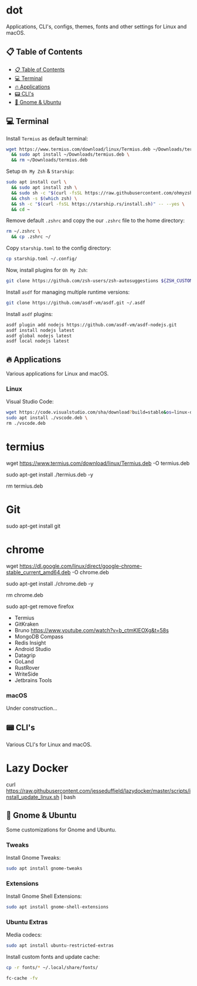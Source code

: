 # dot

Applications, CLI's, configs, themes, fonts and other settings for Linux and macOS.

## 📋 Table of Contents

  - [📋 Table of Contents](#📋-table-of-contents)
  - [💻 Terminal](#💻-terminal)
  - [🔥 Applications](#🔥-applications)
  - [📟 CLI's](#📟-clis)
  - [👻 Gnome & Ubuntu](#👻gnome-&-ubuntu)

## 💻 Terminal

Install `Termius` as default terminal:

```bash
wget https://www.termius.com/download/linux/Termius.deb ~/Downloads/termius.deb \
  && sudo apt install ~/Downloads/termius.deb \
  && rm ~/Downloads/termius.deb
```

Setup `Oh My Zsh` & `Starship`:

```bash
sudo apt install curl \
  && sudo apt install zsh \
  && sudo sh -c "$(curl -fsSL https://raw.githubusercontent.com/ohmyzsh/ohmyzsh/master/tools/install.sh)" \
  && chsh -s $(which zsh) \
  && sh -c "$(curl -fsSL https://starship.rs/install.sh)" -- --yes \
  && cd ~
```
Remove default `.zshrc` and copy the our `.zshrc` file to the home directory:

```bash
rm ~/.zshrc \
  && cp .zshrc ~/
```

Copy `starship.toml` to the config directory:

```bash
cp starship.toml ~/.config/
```

Now, install plugins for `Oh My Zsh`:

```bash
git clone https://github.com/zsh-users/zsh-autosuggestions ${ZSH_CUSTOM:-~/.oh-my-zsh/custom}/plugins/zsh-autosuggestions
```

Install `asdf` for managing multiple runtime versions:

```bash
git clone https://github.com/asdf-vm/asdf.git ~/.asdf
```

Install `asdf` plugins:

```bash
asdf plugin add nodejs https://github.com/asdf-vm/asdf-nodejs.git
asdf install nodejs latest
asdf global nodejs latest
asdf local nodejs latest
```

## 🔥 Applications

Various applications for Linux and macOS.

### Linux

Visual Studio Code:

```bash
wget https://code.visualstudio.com/sha/download?build=stable&os=linux-deb-x64 -O vscode.deb
sudo apt install ./vscode.deb \
rm ./vscode.deb
```

# termius
wget https://www.termius.com/download/linux/Termius.deb -O termius.deb

sudo apt-get install ./termius.deb -y

rm termius.deb

# Git
sudo apt-get install git


# chrome
wget https://dl.google.com/linux/direct/google-chrome-stable_current_amd64.deb -O chrome.deb

sudo apt-get install ./chrome.deb -y

rm chrome.deb


sudo apt-get remove firefox


- Termius
- GitKraken
- Bruno https://www.youtube.com/watch?v=b_ctmKlEOXg&t=58s
- MongoDB Compass
- Redis Insight
- Android Studio
- Datagrip
- GoLand
- RustRover
- WriteSide
- Jetbrains Tools

### macOS

Under construction...

## 📟 CLI's

Various CLI's for Linux and macOS.

# Lazy Docker

curl https://raw.githubusercontent.com/jesseduffield/lazydocker/master/scripts/install_update_linux.sh | bash

## 👻 Gnome & Ubuntu

Some customizations for Gnome and Ubuntu.

### Tweaks

Install Gnome Tweaks:

```bash
sudo apt install gnome-tweaks
```

### Extensions

Install Gnome Shell Extensions:

```bash
sudo apt install gnome-shell-extensions
```

### Ubuntu Extras

Media codecs:

```bash
sudo apt install ubuntu-restricted-extras
```

Install custom fonts and update cache:

```bash
cp -r fonts/* ~/.local/share/fonts/

fc-cache -fv
```
